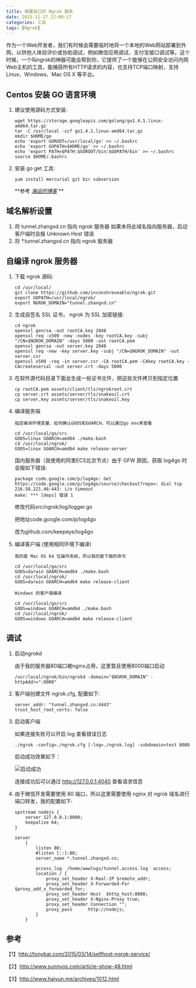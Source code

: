 ```yaml
---
title: 搭建自己的 Ngrok 服务
date: 2015-11-17 12:00:17
categories: 工具
tags: [Ngrok]
---
```


作为一个Web开发者，我们有时候会需要临时地将一个本地的Web网站部署到外网，以供他人体验评价或协助调试，例如微信应用调试、支付宝接口调试等。这个时候，一个叫ngrok的神器可能会帮到你，它提供了一个能够在公网安全访问内网Web主机的工具，能捕获所有HTTP请求的内容，也支持TCP端口映射，支持Linux、Windows、Mac OS X 等平台。
<!--more-->
## Centos 安装 GO 语言环境

1. 建议使用源码方式安装:

   ```
   wget https://storage.googleapis.com/golang/go1.4.1.linux-amd64.tar.gz
   tar -C /usr/local -xzf go1.4.1.linux-amd64.tar.gz
   mkdir $HOME/go
   echo 'export GOROOT=/usr/local/go' >> ~/.bashrc
   echo 'export GOPATH=$HOME/go' >> ~/.bashrc
   echo 'export PATH=$PATH:$GOROOT/bin:$GOPATH/bin' >> ~/.bashrc
   source $HOME/.bashrc
   ```
2. 安装 go get 工具:

   ```
   yum install mercurial git bzr subversion
   ```
   **参考 *[海运的博客](http://www.haiyun.me/archives/1009.html)* **

## 域名解析设置
1. 将 tunnel.zhangxd.cn 指向 ngrok 服务器
如果未将此域名指向服务器，启动客户端时会报 Unknown Host 错误
2. 将 *.tunnel.zhangxd.cn 指向 ngrok 服务器

## 自编译 ngrok 服务器
1. 下载 ngrok 源码:

	```
	cd /usr/local/
	git clone https://github.com/inconshreveable/ngrok.git
	export GOPATH=/usr/local/ngrok/
	export NGROK_DOMAIN="tunnel.zhangxd.cn"
	```

2. 生成自签名 SSL 证书， ngrok 为 SSL 加密链接:

	```
	cd ngrok
	openssl genrsa -out rootCA.key 2048
	openssl req -x509 -new -nodes -key rootCA.key -subj "/CN=$NGROK_DOMAIN" -days 5000 -out rootCA.pem
	openssl genrsa -out server.key 2048
	openssl req -new -key server.key -subj "/CN=$NGROK_DOMAIN" -out server.csr
	openssl x509 -req -in server.csr -CA rootCA.pem -CAkey rootCA.key -CAcreateserial -out server.crt -days 5000
	```
3. 在软件源代码目录下面会生成一些证书文件，把这些文件拷贝到指定位置

   ```
   cp rootCA.pem assets/client/tls/ngrokroot.crt
   cp server.crt assets/server/tls/snakeoil.crt
   cp server.key assets/server/tls/snakeoil.key
   ```
4. 编译服务端

	`指定编译环境变量，如何确认GOOS和GOARCH，可以通过go env来查看`

	```
	cd /usr/local/go/src
	GOOS=linux GOARCH=amd64 ./make.bash
	cd /usr/local/ngrok/
	GOOS=linux GOARCH=amd64 make release-server
	```
	国内服务器（我使用的阿里ECS北京节点）由于 GFW 原因，获取 log4go 时会报如下错误:

	```
	package code.google.com/p/log4go: Get https://code.google.com/p/log4go/source/checkout?repo=: dial tcp 216.58.221.46:443: i/o timeout
	make: *** [deps] 错误 1
	```
	修改代码src/ngrok/log/logger.go

	把地址code.google.com/p/log4go

	改为github.com/keepeye/log4go
5. 编译客户端 (使用相同环境下编译)

	`我的是 Mac OS 64 位操作系统，所以我的是下面的命令`

	```
	cd /usr/local/go/src
	GOOS=darwin GOARCH=amd64 ./make.bash
	cd /usr/local/ngrok/
	GOOS=darwin GOARCH=amd64 make release-client
	```
	`Windows 的客户端编译`

	```
	cd /usr/local/go/src
	GOOS=windows GOARCH=amd64 ./make.bash
	cd /usr/local/ngrok/
	GOOS=windows GOARCH=amd64 make release-client
	```

## 调试
1. 启动ngrokd

	由于我的服务器80端口被nginx占用，这里暂且使用8000端口启动

	```
	/usr/local/ngrok/bin/ngrokd -domain="$NGROK_DOMAIN" -httpAddr=":8000"
	```
2. 客户端创建文件 ngrok.cfg, 配置如下:

	```
	server_addr: "tunnel.zhangxd.cn:4443"
	trust_host_root_certs: false
	```

3. 启动客户端

	如果连接失败可以开启 log 查看错误日志

	```
	./ngrok -config=./ngrok.cfg [-log=./ngrok.log] -subdomain=test 8080
	```
	启动成功效果如下：

	![启动成功](http://7lrzeu.com1.z0.glb.clouddn.com/ngrok_success.png)

	连接成功后可以通过 http://127.0.0.1:4040 查看请求信息
4. 由于微信开发需要使用 80 端口，所以这里需要使用 nginx 对 ngrok 域名进行端口转发，我的配置如下:

	```
	upstream nodejs {
		server 127.0.0.1:8000;
		keepalive 64;
	}

	server
		{
			listen 80;
			#listen [::]:80;
			server_name *.tunnel.zhangxd.cn;

			access_log  /home/wwwlogs/tunnel.access.log  access;
			location / {
            	proxy_set_header X-Real-IP $remote_addr;
            	proxy_set_header X-Forwarded-For $proxy_add_x_forwarded_for;
            	proxy_set_header Host  $http_host:8000;
            	proxy_set_header X-Nginx-Proxy true;
            	proxy_set_header Connection "";
            	proxy_pass      http://nodejs;
			}
    	}
	```

## 参考

【1】<http://tonybai.com/2015/03/14/selfhost-ngrok-service/>

【2】<http://www.sunnyos.com/article-show-48.html>

【3】<http://www.haiyun.me/archives/1012.html>
